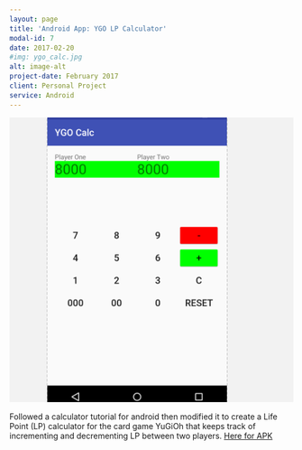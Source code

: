 ```yaml
---
layout: page 
title: 'Android App: YGO LP Calculator'
modal-id: 7
date: 2017-02-20
#img: ygo_calc.jpg
alt: image-alt
project-date: February 2017
client: Personal Project
service: Android
---
```

![Screenshot of YGO LP calculator app](/assets/2017-02-20/ygo_calc.png)

Followed a calculator tutorial for android then modified it to create a Life Point (LP) calculator for the card game YuGiOh that keeps track of incrementing and decrementing LP between two players. <a href="https://github.com/milktea02/SimpleCalcApp/releases">Here for APK</a>

